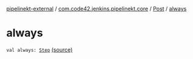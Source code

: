 [pipelinekt-external](../../index.md) / [com.code42.jenkins.pipelinekt.core](../index.md) / [Post](index.md) / [always](./always.md)

# always

`val always: `[`Step`](../../com.code42.jenkins.pipelinekt.core.step/-step/index.md) [(source)](https://github.com/code42/pipelinekt/tree/master/core/src/main/kotlin/com/code42/jenkins/pipelinekt/core/Post.kt#L9)